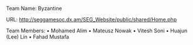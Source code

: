 Team Name:   Byzantine

 URL:   http://seggamesoc.dx.am/SEG_Website/public/shared/Home.php
 
 Team Members:
•	Mohamed Alim
•	Mateusz Nowak
•	Vitesh Soni
•	Huajun (Lee) Lin
•	Fahad Mustafa
